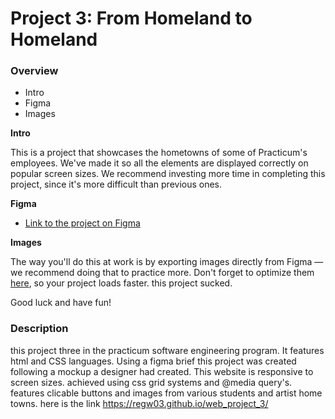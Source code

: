 # Project 3: From Homeland to Homeland
### Overview  
* Intro  
* Figma  
* Images  
  
**Intro**    
  
This is a project that showcases the hometowns of some of Practicum's employees. We've made it so all the elements are displayed correctly on popular screen sizes. We recommend investing more time in completing this project, since it's more difficult than previous ones.  
  
**Figma**  
  
* [Link to the project on Figma](https://www.figma.com/file/1zCYcflj6BJx5VqOvXU9nb/Sprint-3-From-Homeland-to-Homeland-desktop-mobile?node-id=0%3A1)  
  
**Images**  
  
The way you'll do this at work is by exporting images directly from Figma — we recommend doing that to practice more. Don't forget to optimize them [here](https://tinypng.com/), so your project loads faster. this project sucked.
  
Good luck and have fun!  

### Description 
this project three in the practicum software engineering program. It features html and CSS languages. Using a figma brief this project was created following a mockup a designer had created. This website is responsive to screen sizes. achieved using css grid systems and @media query's. features clicable buttons and images from various students and artist home towns. here is the link https://regw03.github.io/web_project_3/